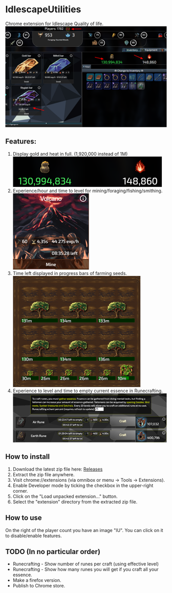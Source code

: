 # IdlescapeUtilities
 Chrome extension for Idlescape Quality of life.
 ![Overview](./fullscreen.png?raw=true "Overview")
## Features:
1. Display gold and heat in full. (1,920,000 instead of 1M) ![GoldHeatImage](./GoldHeat.PNG?raw=true "Gold and heat in full")
1. Experience/hour and time to level for mining/foraging/fishing/smithing. ![Mining Exp](./MiningExp.PNG?raw=true "Mining experience")
1. Time left displayed in progress bars of farming seeds. ![Farming](./farming.PNG?raw=true "Farming")
1. Experience to level and time to empty current essence in Runecrafting. ![Runecrafting](./Runecrafting.PNG?raw=true "Runecrafting")

## How to install
1. Download the latest zip file here: [Releases](https://github.com/IamCloud/IdlescapeUtilities/releases)
2. Extract the zip file anywhere.
3. Visit chrome://extensions (via omnibox or menu -> Tools -> Extensions).
4. Enable Developer mode by ticking the checkbox in the upper-right corner.
5. Click on the "Load unpacked extension..." button.
6. Select the "extension" directory from the extracted zip file.

## How to use
On the right of the player count you have an image "IU". You can click on it to disable/enable features.

## TODO (In no particular order)
* Runecrafting - Show number of runes per craft (using effective level)
* Runecrafting - Show how many runes you will get if you craft all your essence.
* Make a firefox version.
* Publish to Chrome store.

